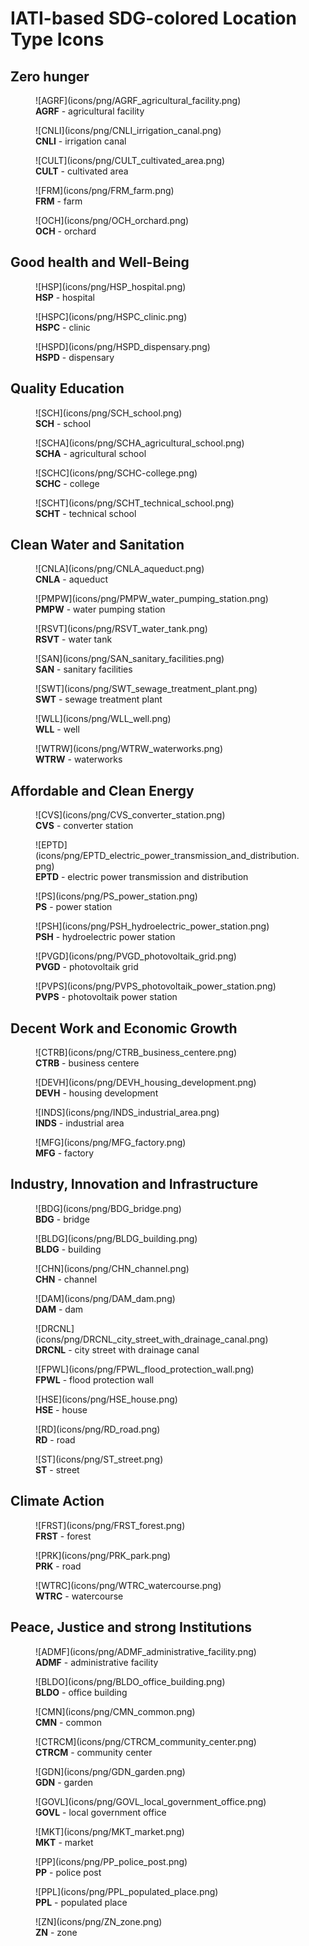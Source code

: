 # IATI-based SDG-colored Location Type Icons

## Zero hunger

<figure markdown>
  ![AGRF](icons/png/AGRF_agricultural_facility.png)
  <figcaption> <b>AGRF</b> - agricultural facility</figcaption>
</figure>
<figure markdown>
  ![CNLI](icons/png/CNLI_irrigation_canal.png)
  <figcaption> <b>CNLI</b> - irrigation canal</figcaption>
</figure>
<figure markdown>
  ![CULT](icons/png/CULT_cultivated_area.png)
  <figcaption> <b>CULT</b> - cultivated area</figcaption>
</figure>
<figure markdown>
  ![FRM](icons/png/FRM_farm.png)
  <figcaption> <b>FRM</b> - farm</figcaption>
</figure>
<figure markdown>
  ![OCH](icons/png/OCH_orchard.png)
  <figcaption> <b>OCH</b> - orchard</figcaption>
</figure>

## Good health and Well-Being
<figure markdown>
  ![HSP](icons/png/HSP_hospital.png)
  <figcaption> <b>HSP</b> - hospital</figcaption>
</figure>
<figure markdown>
  ![HSPC](icons/png/HSPC_clinic.png)
  <figcaption><b>HSPC</b> - clinic</figcaption>
</figure>
<figure markdown>
  ![HSPD](icons/png/HSPD_dispensary.png)
  <figcaption> <b>HSPD</b> - dispensary</figcaption>
</figure>

## Quality Education
<figure markdown>
  ![SCH](icons/png/SCH_school.png)
  <figcaption> <b>SCH</b> - school</figcaption>
</figure>
<figure markdown>
  ![SCHA](icons/png/SCHA_agricultural_school.png)
  <figcaption> <b>SCHA</b> - agricultural school</figcaption>
</figure>
<figure markdown>
  ![SCHC](icons/png/SCHC-college.png)
  <figcaption> <b>SCHC</b> - college</figcaption>
</figure>
<figure markdown>
  ![SCHT](icons/png/SCHT_technical_school.png)
  <figcaption> <b>SCHT</b> - technical school</figcaption>
</figure>

## Clean Water and Sanitation 
<figure markdown>
  ![CNLA](icons/png/CNLA_aqueduct.png)
  <figcaption> <b>CNLA</b> - aqueduct</figcaption>
</figure>
<figure markdown>
  ![PMPW](icons/png/PMPW_water_pumping_station.png)
  <figcaption> <b>PMPW</b> - water pumping station</figcaption>
</figure>
<figure markdown>
  ![RSVT](icons/png/RSVT_water_tank.png)
  <figcaption> <b>RSVT</b> - water tank</figcaption>
</figure>
<figure markdown>
  ![SAN](icons/png/SAN_sanitary_facilities.png)
  <figcaption> <b>SAN</b> - sanitary facilities</figcaption>
</figure>
<figure markdown>
  ![SWT](icons/png/SWT_sewage_treatment_plant.png)
  <figcaption> <b>SWT</b> - sewage treatment plant</figcaption>
</figure>
<figure markdown>
  ![WLL](icons/png/WLL_well.png)
  <figcaption> <b>WLL</b> - well</figcaption>
</figure>
<figure markdown>
  ![WTRW](icons/png/WTRW_waterworks.png)
  <figcaption> <b>WTRW</b> - waterworks</figcaption>
</figure>

## Affordable and Clean Energy
<figure markdown>
  ![CVS](icons/png/CVS_converter_station.png)
  <figcaption> <b>CVS</b> - converter station</figcaption>
</figure>
<figure markdown>
  ![EPTD](icons/png/EPTD_electric_power_transmission_and_distribution.png)
  <figcaption> <b>EPTD</b> - electric power transmission and distribution</figcaption>
</figure>
<figure markdown>
  ![PS](icons/png/PS_power_station.png)
  <figcaption> <b>PS</b> - power station</figcaption>
</figure>
<figure markdown>
  ![PSH](icons/png/PSH_hydroelectric_power_station.png)
  <figcaption> <b>PSH</b> - hydroelectric power station</figcaption>
</figure>
<figure markdown>
  ![PVGD](icons/png/PVGD_photovoltaik_grid.png)
  <figcaption> <b>PVGD</b> - photovoltaik grid</figcaption>
</figure>
<figure markdown>
  ![PVPS](icons/png/PVPS_photovoltaik_power_station.png)
  <figcaption> <b>PVPS</b> - photovoltaik power station</figcaption>
</figure>

## Decent Work and Economic Growth
<figure markdown>
  ![CTRB](icons/png/CTRB_business_centere.png)
  <figcaption> <b>CTRB</b> - business centere</figcaption>
</figure>
<figure markdown>
  ![DEVH](icons/png/DEVH_housing_development.png)
  <figcaption> <b>DEVH</b> - housing development</figcaption>
</figure>
<figure markdown>
  ![INDS](icons/png/INDS_industrial_area.png)
  <figcaption> <b>INDS</b> - industrial area</figcaption>
</figure>
<figure markdown>
  ![MFG](icons/png/MFG_factory.png)
  <figcaption> <b>MFG</b> - factory</figcaption>
</figure>

## Industry, Innovation and Infrastructure
<figure markdown>
  ![BDG](icons/png/BDG_bridge.png)
  <figcaption> <b>BDG</b> - bridge</figcaption>
</figure>
<figure markdown>
  ![BLDG](icons/png/BLDG_building.png)
  <figcaption> <b>BLDG</b> - building</figcaption>
</figure>
<figure markdown>
  ![CHN](icons/png/CHN_channel.png)
  <figcaption> <b>CHN</b> - channel</figcaption>
</figure>
<figure markdown>
  ![DAM](icons/png/DAM_dam.png)
  <figcaption> <b>DAM</b> - dam</figcaption>
</figure>
<figure markdown>
  ![DRCNL](icons/png/DRCNL_city_street_with_drainage_canal.png)
  <figcaption> <b>DRCNL</b> - city street with drainage canal</figcaption>
</figure>
<figure markdown>
  ![FPWL](icons/png/FPWL_flood_protection_wall.png)
  <figcaption> <b>FPWL</b> - flood protection wall</figcaption>
</figure>
<figure markdown>
  ![HSE](icons/png/HSE_house.png)
  <figcaption> <b>HSE</b> - house</figcaption>
</figure>
<figure markdown>
  ![RD](icons/png/RD_road.png)
  <figcaption> <b>RD</b> - road</figcaption>
</figure>
<figure markdown>
  ![ST](icons/png/ST_street.png)
  <figcaption> <b>ST</b> - street</figcaption>
</figure>

## Climate Action
<figure markdown>
  ![FRST](icons/png/FRST_forest.png)
  <figcaption> <b>FRST</b> - forest</figcaption>
</figure>
<figure markdown>
  ![PRK](icons/png/PRK_park.png)
  <figcaption> <b>PRK</b> - road</figcaption>
</figure>
<figure markdown>
  ![WTRC](icons/png/WTRC_watercourse.png)
  <figcaption> <b>WTRC</b> - watercourse</figcaption>
</figure>

## Peace, Justice and strong Institutions
<figure markdown>
  ![ADMF](icons/png/ADMF_administrative_facility.png)
  <figcaption> <b>ADMF</b> - administrative facility</figcaption>
</figure>
<figure markdown>
  ![BLDO](icons/png/BLDO_office_building.png)
  <figcaption> <b>BLDO</b> - office building</figcaption>
</figure>
<figure markdown>
  ![CMN](icons/png/CMN_common.png)
  <figcaption> <b>CMN</b> - common</figcaption>
</figure>
<figure markdown>
  ![CTRCM](icons/png/CTRCM_community_center.png)
  <figcaption> <b>CTRCM</b> - community center</figcaption>
</figure>
<figure markdown>
  ![GDN](icons/png/GDN_garden.png)
  <figcaption> <b>GDN</b> - garden</figcaption>
</figure>
<figure markdown>
  ![GOVL](icons/png/GOVL_local_government_office.png)
  <figcaption> <b>GOVL</b> - local government office</figcaption>
</figure>
<figure markdown>
  ![MKT](icons/png/MKT_market.png)
  <figcaption> <b>MKT</b> - market</figcaption>
</figure>
<figure markdown>
  ![PP](icons/png/PP_police_post.png)
  <figcaption> <b>PP</b> - police post</figcaption>
</figure>
<figure markdown>
  ![PPL](icons/png/PPL_populated_place.png)
  <figcaption> <b>PPL</b> - populated place</figcaption>
</figure>
<figure markdown>
  ![ZN](icons/png/ZN_zone.png)
  <figcaption> <b>ZN</b> - zone</figcaption>
</figure>
